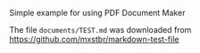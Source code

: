 Simple example for using PDF Document Maker

The file `documents/TEST.md` was downloaded from https://github.com/mxstbr/markdown-test-file

